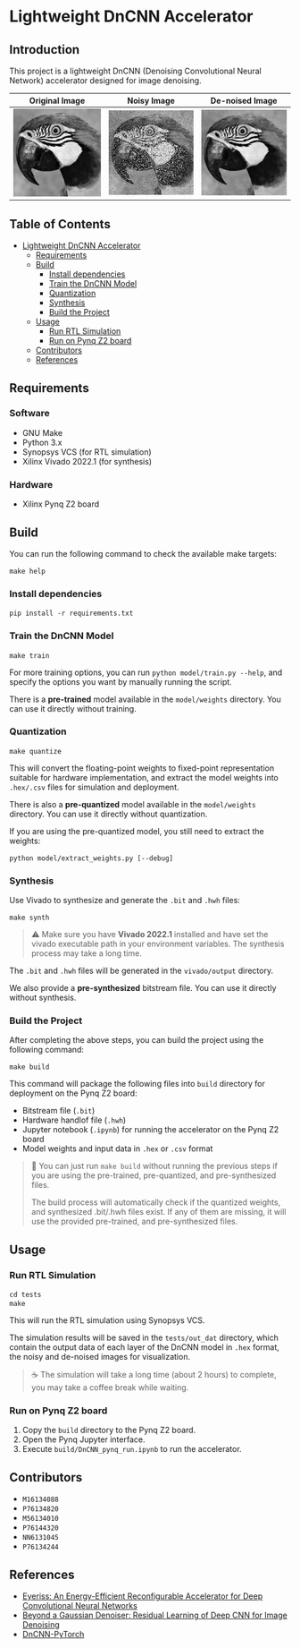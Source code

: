 # Lightweight DnCNN Accelerator

## Introduction

This project is a lightweight DnCNN (Denoising Convolutional Neural Network) accelerator designed for image denoising.

| Original Image                       | Noisy Image                   | De-noised Image                      |
| ------------------------------------ | ----------------------------- | ------------------------------------ |
| ![Original](model/data/Set12/07.png) | ![Noisy](img/noisy_image.png) | ![De-noised](img/denoised_image.png) |

## Table of Contents

- [Lightweight DnCNN Accelerator](#lightweight-dncnn-accelerator)
  - [Requirements](#requirements)
  - [Build](#build)
    - [Install dependencies](#install-dependencies)
    - [Train the DnCNN Model](#train-the-dncnn-model)
    - [Quantization](#quantization)
    - [Synthesis](#synthesis)
    - [Build the Project](#build-the-project)
  - [Usage](#usage)
    - [Run RTL Simulation](#run-rtl-simulation)
    - [Run on Pynq Z2 board](#run-on-pynq-z2-board)
  - [Contributors](#contributors)
  - [References](#references)

## Requirements

### Software

- GNU Make
- Python 3.x
- Synopsys VCS (for RTL simulation)
- Xilinx Vivado 2022.1 (for synthesis)

### Hardware

- Xilinx Pynq Z2 board

## Build

You can run the following command to check the available make targets:

```shell
make help
```

### Install dependencies

```shell
pip install -r requirements.txt
```

### Train the DnCNN Model

```shell
make train
```

For more training options, you can run `python model/train.py --help`, and specify the options you want by manually running the script.

There is a **pre-trained** model available in the `model/weights` directory. You can use it directly without training.

### Quantization

```shell
make quantize
```

This will convert the floating-point weights to fixed-point representation suitable for hardware implementation, and extract the model weights into `.hex/.csv` files for simulation and deployment.

There is also a **pre-quantized** model available in the `model/weights` directory. You can use it directly without quantization.

If you are using the pre-quantized model, you still need to extract the weights:

```shell
python model/extract_weights.py [--debug]
```

### Synthesis

Use Vivado to synthesize and generate the `.bit` and `.hwh` files:

```shell
make synth
```

> :warning:
> Make sure you have **Vivado 2022.1** installed and have set the vivado executable path in your environment variables. The synthesis process may take a long time.

The `.bit` and `.hwh` files will be generated in the `vivado/output` directory.

We also provide a **pre-synthesized** bitstream file. You can use it directly without synthesis.

### Build the Project

After completing the above steps, you can build the project using the following command:

```shell
make build
```

This command will package the following files into `build` directory for deployment on the Pynq Z2 board:

- Bitstream file (`.bit`)
- Hardware handlof file (`.hwh`)
- Jupyter notebook (`.ipynb`) for running the accelerator on the Pynq Z2 board
- Model weights and input data in `.hex` or `.csv` format

> :telescope:
> You can just run `make build` without running the previous steps if you are using the pre-trained, pre-quantized, and pre-synthesized files.
>
> The build process will automatically check if the quantized weights, and synthesized .bit/.hwh files exist.
> If any of them are missing, it will use the provided pre-trained, and pre-synthesized files.

## Usage

### Run RTL Simulation

```shell
cd tests
make
```

This will run the RTL simulation using Synopsys VCS.

The simulation results will be saved in the `tests/out_dat` directory, which contain the output data of each layer of the DnCNN model in `.hex` format, the noisy and de-noised images for visualization.

> :coffee: The simulation will take a long time (about 2 hours) to complete, you may take a coffee break while waiting.

### Run on Pynq Z2 board

1. Copy the `build` directory to the Pynq Z2 board.
2. Open the Pynq Jupyter interface.
3. Execute `build/DnCNN_pynq_run.ipynb` to run the accelerator.

## Contributors

- `M16134088`
- `P76134820`
- `M56134010`
- `P76144320`
- `NN6131045`
- `P76134244`

## References

- [Eyeriss: An Energy-Efficient Reconfigurable Accelerator for Deep Convolutional Neural Networks](https://ieeexplore.ieee.org/document/7738524)
- [Beyond a Gaussian Denoiser: Residual Learning of Deep CNN for Image Denoising](https://arxiv.org/abs/1608.03981)
- [DnCNN-PyTorch](https://github.com/SaoYan/DnCNN-PyTorch)
